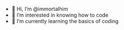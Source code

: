 - 👋 Hi, I’m @immortalhim
- 👀 I’m interested in knowing how to code
- 🌱 I’m currently learning the basics of coding
<!---
immortalhim/immortalhim is a ✨ special ✨ repository because its `README.md` (this file) appears on your GitHub profile.
You can click the Preview link to take a look at your changes.
--->
